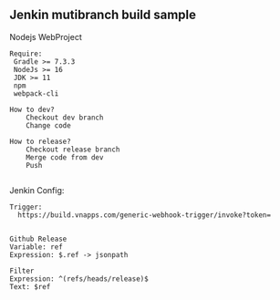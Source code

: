 ## Jenkin mutibranch build sample ##
Nodejs WebProject
```
Require:
 Gradle >= 7.3.3
 NodeJs >= 16
 JDK >= 11
 npm
 webpack-cli

How to dev?
    Checkout dev branch
    Change code
    
How to release?    
    Checkout release branch
    Merge code from dev
    Push
     
```

Jenkin Config:

```
Trigger:
  https://build.vnapps.com/generic-webhook-trigger/invoke?token=


Github Release 
Variable: ref
Expression: $.ref -> jsonpath 
  
Filter
Expression: ^(refs/heads/release)$
Text: $ref  

```
